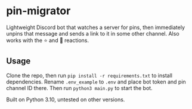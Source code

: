 # pin-migrator
Lightweight Discord bot that watches a server for pins, then immediately unpins that message and sends a link to it in some other channel.
Also works with the ⭐ and 📌 reactions.

## Usage
Clone the repo, then run `pip install -r requirements.txt` to install dependencies. 
Rename `.env_example` to `.env` and place bot token and pin channel ID there.
Then run `python3 main.py` to start the bot.

Built on Python 3.10, untested on other versions.